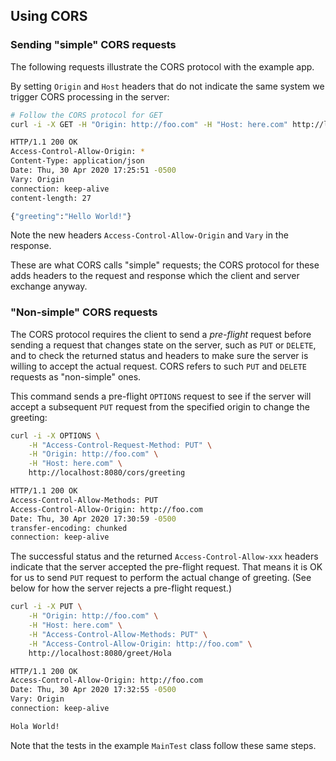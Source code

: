 ## Using CORS

### Sending "simple" CORS requests

The following requests illustrate the CORS protocol with the example app.

By setting `Origin` and `Host` headers that do not indicate the same system we trigger CORS processing in the
server:

```bash
# Follow the CORS protocol for GET
curl -i -X GET -H "Origin: http://foo.com" -H "Host: here.com" http://localhost:8080/cors

HTTP/1.1 200 OK
Access-Control-Allow-Origin: *
Content-Type: application/json
Date: Thu, 30 Apr 2020 17:25:51 -0500
Vary: Origin
connection: keep-alive
content-length: 27

{"greeting":"Hello World!"}
```
Note the new headers `Access-Control-Allow-Origin` and `Vary` in the response.

These are what CORS calls "simple" requests; the CORS protocol for these adds headers to the request and response which
the client and server exchange anyway.

### "Non-simple" CORS requests

The CORS protocol requires the client to send a _pre-flight_ request before sending a request
that changes state on the server, such as `PUT` or `DELETE`, and to check the returned status
and headers to make sure the server is willing to accept the actual request. CORS refers to such `PUT` and `DELETE`
requests as "non-simple" ones.

This command sends a pre-flight `OPTIONS` request to see if the server will accept a subsequent `PUT` request from the
specified origin to change the greeting:
```bash
curl -i -X OPTIONS \
    -H "Access-Control-Request-Method: PUT" \
    -H "Origin: http://foo.com" \
    -H "Host: here.com" \
    http://localhost:8080/cors/greeting

HTTP/1.1 200 OK
Access-Control-Allow-Methods: PUT
Access-Control-Allow-Origin: http://foo.com
Date: Thu, 30 Apr 2020 17:30:59 -0500
transfer-encoding: chunked
connection: keep-alive
```
The successful status and the returned `Access-Control-Allow-xxx` headers indicate that the
server accepted the pre-flight request. That means it is OK for us to send `PUT` request to perform the actual change
of greeting. (See below for how the server rejects a pre-flight request.)
```bash
curl -i -X PUT \
    -H "Origin: http://foo.com" \
    -H "Host: here.com" \
    -H "Access-Control-Allow-Methods: PUT" \
    -H "Access-Control-Allow-Origin: http://foo.com" \
    http://localhost:8080/greet/Hola

HTTP/1.1 200 OK
Access-Control-Allow-Origin: http://foo.com
Date: Thu, 30 Apr 2020 17:32:55 -0500
Vary: Origin
connection: keep-alive

Hola World!
```

Note that the tests in the example `MainTest` class follow these same steps.
